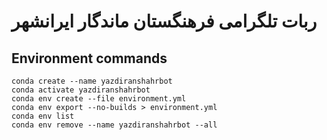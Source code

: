 # ربات تلگرامی فرهنگستان ماندگار ایرانشهر

## Environment commands

```
conda create --name yazdiranshahrbot
conda activate yazdiranshahrbot
conda env create --file environment.yml
conda env export --no-builds > environment.yml
conda env list
conda env remove --name yazdiranshahrbot --all
```